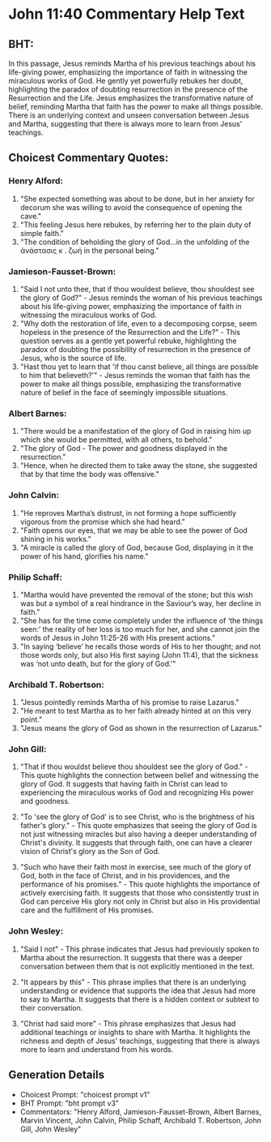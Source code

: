 # John 11:40 Commentary Help Text

## BHT:
In this passage, Jesus reminds Martha of his previous teachings about his life-giving power, emphasizing the importance of faith in witnessing the miraculous works of God. He gently yet powerfully rebukes her doubt, highlighting the paradox of doubting resurrection in the presence of the Resurrection and the Life. Jesus emphasizes the transformative nature of belief, reminding Martha that faith has the power to make all things possible. There is an underlying context and unseen conversation between Jesus and Martha, suggesting that there is always more to learn from Jesus' teachings.

## Choicest Commentary Quotes:
### Henry Alford:
1. "She expected something was about to be done, but in her anxiety for decorum she was willing to avoid the consequence of opening the cave."
2. "This feeling Jesus here rebukes, by referring her to the plain duty of simple faith."
3. "The condition of beholding the glory of God...in the unfolding of the ἀνάστασις κ . ζωή in the personal being."

### Jamieson-Fausset-Brown:
1. "Said I not unto thee, that if thou wouldest believe, thou shouldest see the glory of God?" - Jesus reminds the woman of his previous teachings about his life-giving power, emphasizing the importance of faith in witnessing the miraculous works of God.
2. "Why doth the restoration of life, even to a decomposing corpse, seem hopeless in the presence of the Resurrection and the Life?" - This question serves as a gentle yet powerful rebuke, highlighting the paradox of doubting the possibility of resurrection in the presence of Jesus, who is the source of life.
3. "Hast thou yet to learn that 'if thou canst believe, all things are possible to him that believeth?'" - Jesus reminds the woman that faith has the power to make all things possible, emphasizing the transformative nature of belief in the face of seemingly impossible situations.

### Albert Barnes:
1. "There would be a manifestation of the glory of God in raising him up which she would be permitted, with all others, to behold."
2. "The glory of God - The power and goodness displayed in the resurrection."
3. "Hence, when he directed them to take away the stone, she suggested that by that time the body was offensive."

### John Calvin:
1. "He reproves Martha’s distrust, in not forming a hope sufficiently vigorous from the promise which she had heard."
2. "Faith opens our eyes, that we may be able to see the power of God shining in his works."
3. "A miracle is called the glory of God, because God, displaying in it the power of his hand, glorifies his name."

### Philip Schaff:
1. "Martha would have prevented the removal of the stone; but this wish was but a symbol of a real hindrance in the Saviour’s way, her decline in faith."
2. "She has for the time come completely under the influence of ‘the things seen:’ the reality of her loss is too much for her, and she cannot join the words of Jesus in John 11:25-26 with His present actions."
3. "In saying ‘believe’ he recalls those words of His to her thought; and not those words only, but also His first saying (John 11:4), that the sickness was ‘not unto death, but for the glory of God.'"

### Archibald T. Robertson:
1. "Jesus pointedly reminds Martha of his promise to raise Lazarus."
2. "He meant to test Martha as to her faith already hinted at on this very point."
3. "Jesus means the glory of God as shown in the resurrection of Lazarus."

### John Gill:
1. "That if thou wouldst believe thou shouldest see the glory of God." - This quote highlights the connection between belief and witnessing the glory of God. It suggests that having faith in Christ can lead to experiencing the miraculous works of God and recognizing His power and goodness.

2. "To 'see the glory of God' is to see Christ, who is the brightness of his father's glory." - This quote emphasizes that seeing the glory of God is not just witnessing miracles but also having a deeper understanding of Christ's divinity. It suggests that through faith, one can have a clearer vision of Christ's glory as the Son of God.

3. "Such who have their faith most in exercise, see much of the glory of God, both in the face of Christ, and in his providences, and the performance of his promises." - This quote highlights the importance of actively exercising faith. It suggests that those who consistently trust in God can perceive His glory not only in Christ but also in His providential care and the fulfillment of His promises.

### John Wesley:
1. "Said I not" - This phrase indicates that Jesus had previously spoken to Martha about the resurrection. It suggests that there was a deeper conversation between them that is not explicitly mentioned in the text.

2. "It appears by this" - This phrase implies that there is an underlying understanding or evidence that supports the idea that Jesus had more to say to Martha. It suggests that there is a hidden context or subtext to their conversation.

3. "Christ had said more" - This phrase emphasizes that Jesus had additional teachings or insights to share with Martha. It highlights the richness and depth of Jesus' teachings, suggesting that there is always more to learn and understand from his words.


## Generation Details
- Choicest Prompt: "choicest prompt v1"
- BHT Prompt: "bht prompt v3"
- Commentators: "Henry Alford, Jamieson-Fausset-Brown, Albert Barnes, Marvin Vincent, John Calvin, Philip Schaff, Archibald T. Robertson, John Gill, John Wesley"

